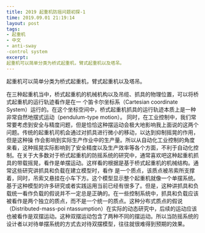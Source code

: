 ```yaml
---
title: 2019 起重机防摇问题初探-1
time: 2019.09.01 21:19:14
layout: post
tags:
- 起重机
- 中文
- anti-sway
-control system
excerpt: 
起重机可以简单分类为桥式起重机，臂式起重机以及塔吊。
---
```


起重机可以简单分类为桥式起重机，臂式起重机以及塔吊。

​	在三种起重机当中，桥式起重机的机械机构以及吊缆、抓具的物理位置，可以将桥式起重机的运行轨迹看作是在一
个笛卡尔坐标系（Cartesian coordinate System）运行的。在这个坐标空间中，桥式起重机抓具的运行轨迹本质上是一种非常自然地摆式运动（pendulum-type 
motion）。
​	同时，在工业控制中，我们常常要考虑到安全与精度问题，但是恰恰这种摆运动会极大地影响我上面说的这两个问题。传统的起重机司机会通过对抓具进行微小的移动，以达到抑制摇晃的作用，但是这种操
作会影响到实际生产作业中的生产量。所以从自动化工业控制的角度来看，这种摇晃实际影响到了安全精度以及生产效率等各个方面，不利于自动化控制。
​	在关于大多数对于桥式起重机的防摇系统的研究中，通常喜欢吧这种起重机抓具的带载摇晃，看作是单摆运动。这样看的根据是基于桥式起重机的机械结构。通常这些研究讲抓具和负载在建立模型时，看作
是一个质点，该质点被吊索所支撑着，同时，吊索又悬挂在小车下方。这个模型显示整个起重机就像一个单摆系统。基于这种模型的许多研究或者实践运用当前已经有很多了。
​	但是，这种讲抓具和负载统一看作负载的假说并不一定总是正确的。在一些控制系统中，抓具和负载应该被看作是两个独立的质点，而不是一个统一的质点。这种分布式质点的假说（Distributed-mass-poi
ntassumption）在实际的动态研究中，后续的运动应该也被看作是双摆运动。这种双摆运动包含了两种不同的摆运动。所以当防摇系统的设计者以对待单摆系统的方式去对待双摆模型，往往就很难得到预期的效果。
